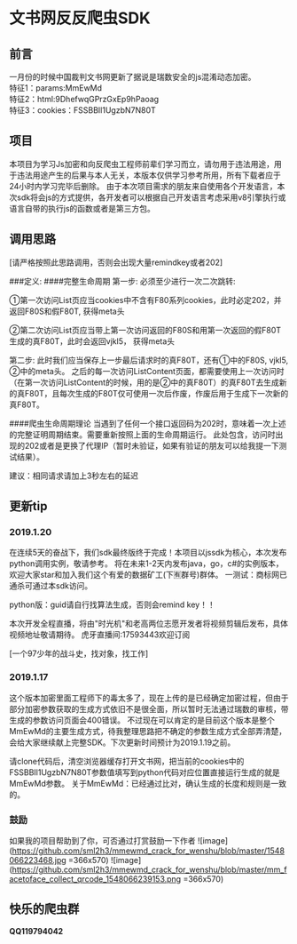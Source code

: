 # 文书网反反爬虫SDK
## 前言
一月份的时候中国裁判文书网更新了据说是瑞数安全的js混淆动态加密。 <br>
特征1：params:MmEwMd <br>
特征2：html:9DhefwqGPrzGxEp9hPaoag <br>
特征3：cookies：FSSBBIl1UgzbN7N80T

## 项目
本项目为学习Js加密和向反爬虫工程师前辈们学习而立，请勿用于违法用途，用于违法用途产生的后果与本人无关，本版本仅供学习参考所用，所有下载者应于24小时内学习完毕后删除。
由于本次项目需求的朋友来自使用各个开发语言，本次sdk将会js的方式提供，各开发者可以根据自己开发语言考虑采用v8引擎执行或语言自带的执行js的函数或者是第三方包。

## 调用思路
[请严格按照此思路调用，否则会出现大量remindkey或者202]

###定义:
####完整生命周期
第一步:
必须至少进行一次二次跳转:

①第一次访问List页应当cookies中不含有F80系列cookies，此时必定202，并返回F80S和假F80T, 获得meta头

②第二次访问List页应当带上第一次访问返回的F80S和用第一次返回的假F80T生成的真F80T，此时会返回vjkl5， 获得meta头

第二步:
此时我们应当保存上一步最后请求时的真F80T，还有①中的F80S, vjkl5, ②中的meta头。
之后的每一次访问ListContent页面，都需要使用上一次访问时（在第一次访问ListContent的时候，用的是②中的真F80T）的真F80T去生成新的真F80T，且每次生成的F80T仅可使用一次后作废，作废后用于生成下一次新的真F80T。

####爬虫生命周期理论
当遇到了任何一个接口返回码为202时，意味着一次上述的完整证明周期结束。需要重新按照上面的生命周期运行。
此处包含，访问时出现的202或者是更换了代理IP（暂时未验证，如果有验证的朋友可以给我提一下测试结果）。


建议：相同请求请加上3秒左右的延迟





## 更新tip

### 2019.1.20
在连续5天的奋战下，我们sdk最终版终于完成！本项目以jssdk为核心，本次发布python调用实例，敬请参考。
将在未来1-2天内发布java，go，c#的实例版本，欢迎大家star和加入我们这个有爱的数据矿工(下🈶群号)群体。
一测试：商标网已通杀可通过本sdk访问。

python版：guid请自行找算法生成，否则会remind key！！

本次开发全程直播，将由"时光机"和老高两位志愿开发者将视频剪辑后发布，具体视频地址敬请期待。
虎牙直播间:17593443欢迎订阅

[一个97少年的战斗史，找对象，找工作]

### 2019.1.17
这个版本加密里面工程师下的毒太多了，现在上传的是已经确定加密过程，但由于部分加密参数获取的生成方式依旧不是很全面，所以暂时无法通过瑞数的审核，带生成的参数访问页面会400错误。
不过现在可以肯定的是目前这个版本是整个MmEwMd的主要生成方式，待我整理思路把不确定的参数生成方式全部弄清楚，会给大家继续献上完整SDK。下次更新时间预计为2019.1.19之前。

请clone代码后，清空浏览器缓存打开文书网，把当前的cookies中的FSSBBIl1UgzbN7N80T参数值填写到python代码对应位置直接运行生成的就是MmEwMd参数。
关于MmEwMd：已经通过比对，确认生成的长度和规则是一致的。

### 鼓励
如果我的项目帮助到了你，可否通过打赏鼓励一下作者
 ![image](https://github.com/sml2h3/mmewmd_crack_for_wenshu/blob/master/1548066223468.jpg =366x570)
 ![image](https://github.com/sml2h3/mmewmd_crack_for_wenshu/blob/master/mm_facetoface_collect_qrcode_1548066239153.png =366x570)

## 快乐的爬虫群
**QQ119794042**
